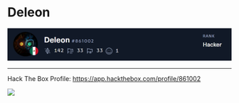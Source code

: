 # Deleon

![](Deleon.png)

---

Hack The Box Profile: https://app.hackthebox.com/profile/861002

![](http://www.hackthebox.eu/badge/image/861002)
